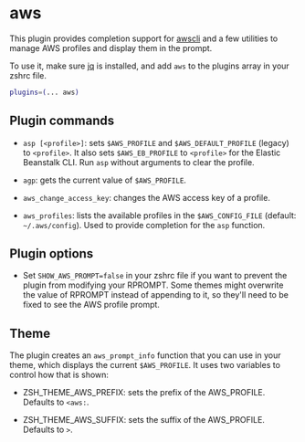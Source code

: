 # aws

This plugin provides completion support for [awscli](https://docs.aws.amazon.com/cli/latest/reference/index.html)
and a few utilities to manage AWS profiles and display them in the prompt.

To use it, make sure [jq](https://stedolan.github.io/jq/download/) is installed, and add `aws` to the plugins array in your zshrc file.

```zsh
plugins=(... aws)
```

## Plugin commands

* `asp [<profile>]`: sets `$AWS_PROFILE` and `$AWS_DEFAULT_PROFILE` (legacy) to `<profile>`.
  It also sets `$AWS_EB_PROFILE` to `<profile>` for the Elastic Beanstalk CLI.
  Run `asp` without arguments to clear the profile.

* `agp`: gets the current value of `$AWS_PROFILE`.

* `aws_change_access_key`: changes the AWS access key of a profile.

* `aws_profiles`: lists the available profiles in the  `$AWS_CONFIG_FILE` (default: `~/.aws/config`).
  Used to provide completion for the `asp` function.

## Plugin options

* Set `SHOW_AWS_PROMPT=false` in your zshrc file if you want to prevent the plugin from modifying your RPROMPT.
  Some themes might overwrite the value of RPROMPT instead of appending to it, so they'll need to be fixed to
  see the AWS profile prompt.

## Theme

The plugin creates an `aws_prompt_info` function that you can use in your theme, which displays
the current `$AWS_PROFILE`. It uses two variables to control how that is shown:

- ZSH_THEME_AWS_PREFIX: sets the prefix of the AWS_PROFILE. Defaults to `<aws:`.

- ZSH_THEME_AWS_SUFFIX: sets the suffix of the AWS_PROFILE. Defaults to `>`.
